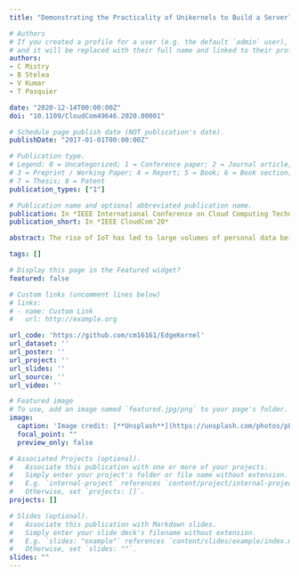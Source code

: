 ```yaml
---
title: "Demonstrating the Practicality of Unikernels to Build a Serverless Platform at the Edge"

# Authors
# If you created a profile for a user (e.g. the default `admin` user), write the username (folder name) here
# and it will be replaced with their full name and linked to their profile.
authors:
- C Mistry
- B Stelea
- V Kumar
- T Pasquier

date: "2020-12-14T00:00:00Z"
doi: "10.1109/CloudCom49646.2020.00001"

# Schedule page publish date (NOT publication's date).
publishDate: "2017-01-01T00:00:00Z"

# Publication type.
# Legend: 0 = Uncategorized; 1 = Conference paper; 2 = Journal article;
# 3 = Preprint / Working Paper; 4 = Report; 5 = Book; 6 = Book section;
# 7 = Thesis; 8 = Patent
publication_types: ["1"]

# Publication name and optional abbreviated publication name.
publication: In *IEEE International Conference on Cloud Computing Technology and Science*
publication_short: In *IEEE CloudCom'20*

abstract: The rise of IoT has led to large volumes of personal data being produced at the network’s edge. Most IoT applications process data in the cloud raising concerns over privacy and security. As many IoT applications are event-based and are implemented on cloud-based, serverless platforms, we’ve seen a number of proposals to deploy serverless solutions at the edge to address concerns over data transfer. However, conventional serverless platforms use container technology to run user-defined functions. Containers introduce their own issues regarding security – due to a large trusted computing base –, and performance issues including long initialisation times. Additionally, OpenWhisk a popular and widely used containerbased serverless platform available for edge devices perform relatively poorly as we demonstrate in our evaluation. In this paper, we propose to investigate unikernel as a solution to build serverless platform at the edge, addressing in particular performance and security concerns. We present UniFaaS, a prototype edge-serverless platform which leverages unikernels – tiny library single-address-space operating systems that only contain the parts of the OS needed to run a given application – to execute functions. The result is a serverless platform with extremely low memory and CPU footprints, and excellent performance. UniFaaS has been designed to be deployed on low-powered single-board computer devices, such as Raspberry Pi or Arduino, without compromising on performance.

tags: []

# Display this page in the Featured widget?
featured: false

# Custom links (uncomment lines below)
# links:
# - name: Custom Link
#   url: http://example.org

url_code: 'https://github.com/cm16161/EdgeKernel'
url_dataset: ''
url_poster: ''
url_project: ''
url_slides: ''
url_source: ''
url_video: ''

# Featured image
# To use, add an image named `featured.jpg/png` to your page's folder.
image:
  caption: 'Image credit: [**Unsplash**](https://unsplash.com/photos/pLCdAaMFLTE)'
  focal_point: ""
  preview_only: false

# Associated Projects (optional).
#   Associate this publication with one or more of your projects.
#   Simply enter your project's folder or file name without extension.
#   E.g. `internal-project` references `content/project/internal-project/index.md`.
#   Otherwise, set `projects: []`.
projects: []

# Slides (optional).
#   Associate this publication with Markdown slides.
#   Simply enter your slide deck's filename without extension.
#   E.g. `slides: "example"` references `content/slides/example/index.md`.
#   Otherwise, set `slides: ""`.
slides: ""
---
```

